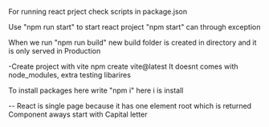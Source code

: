 For running react prject check scripts in package.json

Use "npm run start" to start react project "npm start" can through exception

When we run "npm run build" new build folder is created in directory and it is only served in Production


-Create project with vite
npm create vite@latest
It doesnt comes with node_modules, extra testing libarires

To install packages here write "npm i" here i is install

--
React is single page because it has one element root which is returned
Component aways start with Capital letter